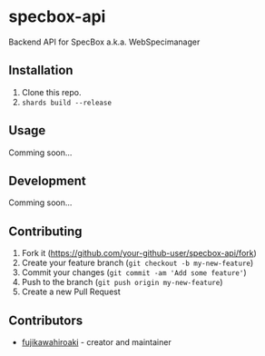 # specbox-api

Backend API for SpecBox a.k.a. WebSpecimanager

## Installation

1. Clone this repo.
2. `shards build --release`

## Usage

Comming soon...

## Development

Comming soon...

## Contributing

1. Fork it (<https://github.com/your-github-user/specbox-api/fork>)
2. Create your feature branch (`git checkout -b my-new-feature`)
3. Commit your changes (`git commit -am 'Add some feature'`)
4. Push to the branch (`git push origin my-new-feature`)
5. Create a new Pull Request

## Contributors

- [fujikawahiroaki](https://github.com/your-github-user) - creator and maintainer
